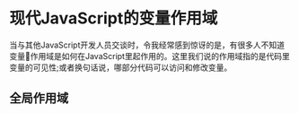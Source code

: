 # 现代JavaScript的变量作用域

当与其他JavaScript开发人员交谈时，令我经常感到惊讶的是，有很多人不知道变量作用域是如何在JavaScript里起作用的。这里我们说的作用域指的是代码里变量的可见性;或者换句话说，哪部分代码可以访问和修改变量。

## 全局作用域

